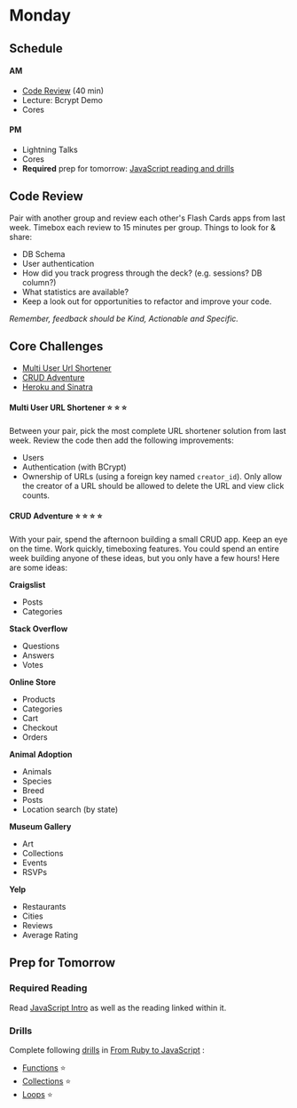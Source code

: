 # Monday

## Schedule

#### AM
- [Code Review](#code-review) (40 min)
- Lecture: Bcrypt Demo
- Cores

#### PM
- Lightning Talks
- Cores
- **Required** prep for tomorrow: [JavaScript reading and drills](#prep-for-tomorrow)

## Code Review

Pair with another group and review each other's Flash Cards apps from
last week. Timebox each review to 15 minutes per group. Things to look for & share:

* DB Schema
* User authentication
* How did you track progress through the deck? (e.g. sessions? DB column?)
* What statistics are available?
* Keep a look out for opportunities to refactor and improve your code.

*Remember, feedback should be Kind, Actionable and Specific.*

## Core Challenges

- [Multi User Url Shortener](#authentication)
- [CRUD Adventure](#crud)
- [Heroku and Sinatra](../../../../heroku-2-apps-ahoy-challenge)

<a name="authentication"></a>
#### Multi User URL Shortener :star: :star: :star:
Between your pair, pick the most complete URL shortener solution from last week. Review the code then add the following improvements:

* Users
* Authentication (with BCrypt)
* Ownership of URLs (using a foreign key named `creator_id`). Only allow the creator of a URL should be allowed to delete the URL and view click counts.

<a name="crud"></a>
#### CRUD Adventure :star: :star: :star: :star:
With your pair, spend the afternoon building a small CRUD app. Keep an eye on the time. Work quickly, timeboxing features. You could spend an entire week building anyone of these ideas, but you only have a few hours! Here are some ideas:

**Craigslist**
* Posts
* Categories

**Stack Overflow**
* Questions
* Answers
* Votes

**Online Store**
* Products
* Categories
* Cart
* Checkout
* Orders

**Animal Adoption**
* Animals
* Species
* Breed
* Posts
* Location search (by state)

**Museum Gallery**
* Art
* Collections
* Events
* RSVPs

**Yelp**
* Restaurants
* Cities
* Reviews
* Average Rating
 
## Prep for Tomorrow

### Required Reading
Read [JavaScript Intro](./readings/javascript-intro.md) as well as the reading linked within it.

### Drills
Complete following [drills](../../../../javascript-drills) in [From Ruby to JavaScript](../../../../javascript-from-ruby-challenge) :
* [Functions](../../../../javascript-drills#functions)
:star:
* [Collections](../../../../javascript-drills#collections)
:star:
* [Loops](../../../../javascript-drills#loops) :star:

